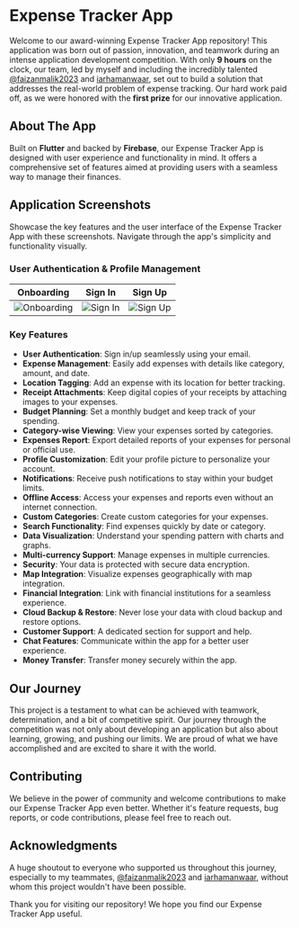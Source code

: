 # Expense Tracker App

Welcome to our award-winning Expense Tracker App repository! This application was born out of passion, innovation, and teamwork during an intense application development competition. With only **9 hours** on the clock, our team, led by myself and including the incredibly talented [@faizanmalik2023](https://github.com/faizanmalik2023) and [iarhamanwaar](https://github.com/iarhamanwaar), set out to build a solution that addresses the real-world problem of expense tracking. Our hard work paid off, as we were honored with the **first prize** for our innovative application.

## About The App

Built on **Flutter** and backed by **Firebase**, our Expense Tracker App is designed with user experience and functionality in mind. It offers a comprehensive set of features aimed at providing users with a seamless way to manage their finances.

## Application Screenshots

Showcase the key features and the user interface of the Expense Tracker App with these screenshots. Navigate through the app's simplicity and functionality visually.

### User Authentication & Profile Management

| Onboarding | Sign In | Sign Up |
|---------|---------|--------------|
| ![Onboarding]([path/to/signin_image.jpg](https://github.com/Arhamss/wallet-wise/blob/main/assets/app_pics/App%20Development%20-%20NaSCon-03.png)) | ![Sign In](https://github.com/Arhamss/wallet-wise/blob/main/assets/app_pics/App%20Development%20-%20NaSCon-05.png) | ![Sign Up](https://github.com/Arhamss/wallet-wise/blob/main/assets/app_pics/App%20Development%20-%20NaSCon-06.png) |

### Key Features

- **User Authentication**: Sign in/up seamlessly using your email.
- **Expense Management**: Easily add expenses with details like category, amount, and date.
- **Location Tagging**: Add an expense with its location for better tracking.
- **Receipt Attachments**: Keep digital copies of your receipts by attaching images to your expenses.
- **Budget Planning**: Set a monthly budget and keep track of your spending.
- **Category-wise Viewing**: View your expenses sorted by categories.
- **Expenses Report**: Export detailed reports of your expenses for personal or official use.
- **Profile Customization**: Edit your profile picture to personalize your account.
- **Notifications**: Receive push notifications to stay within your budget limits.
- **Offline Access**: Access your expenses and reports even without an internet connection.
- **Custom Categories**: Create custom categories for your expenses.
- **Search Functionality**: Find expenses quickly by date or category.
- **Data Visualization**: Understand your spending pattern with charts and graphs.
- **Multi-currency Support**: Manage expenses in multiple currencies.
- **Security**: Your data is protected with secure data encryption.
- **Map Integration**: Visualize expenses geographically with map integration.
- **Financial Integration**: Link with financial institutions for a seamless experience.
- **Cloud Backup & Restore**: Never lose your data with cloud backup and restore options.
- **Customer Support**: A dedicated section for support and help.
- **Chat Features**: Communicate within the app for a better user experience.
- **Money Transfer**: Transfer money securely within the app.
  
## Our Journey

This project is a testament to what can be achieved with teamwork, determination, and a bit of competitive spirit. Our journey through the competition was not only about developing an application but also about learning, growing, and pushing our limits. We are proud of what we have accomplished and are excited to share it with the world.

## Contributing

We believe in the power of community and welcome contributions to make our Expense Tracker App even better. Whether it's feature requests, bug reports, or code contributions, please feel free to reach out.

## Acknowledgments

A huge shoutout to everyone who supported us throughout this journey, especially to my teammates, [@faizanmalik2023](https://github.com/faizanmalik2023) and [iarhamanwaar](https://github.com/iarhamanwaar), without whom this project wouldn't have been possible.

Thank you for visiting our repository! We hope you find our Expense Tracker App useful.
